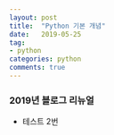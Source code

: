```yaml
---
layout: post
title:  "Python 기본 개념"
date:   2019-05-25
tag:
- python
categories: python
comments: true
---
```

### 2019년 블로그 리뉴얼

- 테스트 2번


